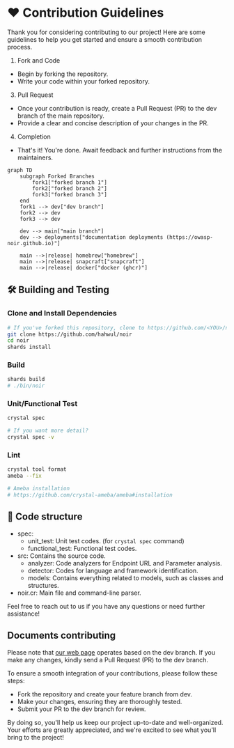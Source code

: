 # ❤️ Contribution Guidelines

Thank you for considering contributing to our project! Here are some guidelines to help you get started and ensure a smooth contribution process.

1. Fork and Code
- Begin by forking the repository.
- Write your code within your forked repository.

3. Pull Request
- Once your contribution is ready, create a Pull Request (PR) to the dev branch of the main repository.
- Provide a clear and concise description of your changes in the PR.

4. Completion
- That's it! You're done. Await feedback and further instructions from the maintainers.

```mermaid
graph TD
    subgraph Forked Branches
        fork1["forked branch 1"]
        fork2["forked branch 2"]
        fork3["forked branch 3"]
    end
    fork1 --> dev["dev branch"]
    fork2 --> dev
    fork3 --> dev
    
    dev --> main["main branch"]
    dev --> deployments["documentation deployments (https://owasp-noir.github.io)"]

    main -->|release| homebrew["homebrew"]
    main -->|release| snapcraft["snapcraft"]
    main -->|release| docker["docker (ghcr)"]
```

## 🛠️ Building and Testing
### Clone and Install Dependencies

```bash
# If you've forked this repository, clone to https://github.com/<YOU>/noir
git clone https://github.com/hahwul/noir
cd noir
shards install
```

### Build
```bash
shards build
# ./bin/noir
```

### Unit/Functional Test
```bash
crystal spec

# If you want more detail?
crystal spec -v
```

### Lint
```bash
crystal tool format
ameba --fix

# Ameba installation
# https://github.com/crystal-ameba/ameba#installation
```

## 🧭 Code structure

- spec: 
  - unit_test: Unit test codes. (for `crystal spec` command)
  - functional_test: Functional test codes.
- src: Contains the source code.
  - analyzer: Code analyzers for Endpoint URL and Parameter analysis.
  - detector: Codes for language and framework identification.
  - models: Contains everything related to models, such as classes and structures.
- noir.cr: Main file and command-line parser.

Feel free to reach out to us if you have any questions or need further assistance!

## Documents contributing

Please note that [our web page](https://owasp-noir.github.io/noir/) operates based on the dev branch. If you make any changes, kindly send a Pull Request (PR) to the dev branch. 

To ensure a smooth integration of your contributions, please follow these steps:

* Fork the repository and create your feature branch from dev.
* Make your changes, ensuring they are thoroughly tested.
* Submit your PR to the dev branch for review.

By doing so, you'll help us keep our project up-to-date and well-organized. Your efforts are greatly appreciated, and we're excited to see what you'll bring to the project!
